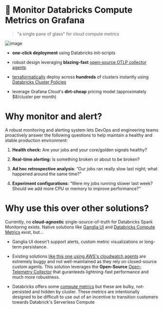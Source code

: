 # 🔎 Monitor Databricks Compute Metrics on Grafana

> "a single pane of glass" for cloud compute metrics

![image](https://github.com/user-attachments/assets/61801050-4955-4f3b-b106-eb3e3e9de89f)
  
- **one-click deployment** using Databricks init-scripts 

- robust design leveraging **blazing-fast** [open-source OTLP collector agents](https://github.com/open-telemetry/opentelemetry-collector)

- [terraformatically](https://docs.databricks.com/en/dev-tools/terraform/index.html) deploy across **hundreds** of clusters instantly using [Databricks Cluster Policies](https://docs.databricks.com/en/init-scripts/index.html) 

- leverage Grafana Cloud's **dirt-cheap** pricing model (approximately $8/cluster per month) 
  
# Why monitor and alert?

A robust monitoring and alerting system lets DevOps and engineering teams proactively answer the following questions to help maintain a healthy and stable production environment:

1) **Health check:** Are your jobs and your core/golden signals healthy?

2) **Real-time alerting:** Is something broken or about to be broken?

3) **Ad hoc retrospective analysis**: “Our jobs ran really slow last night; what happened around the same time?”

4) **Experiment configurations**: “Were my jobs running slower last week? Should we add more CPU or memory to improve performance?”

# Why use this over other solutions? 

Currently, no **cloud-agnostic** single-source-of-truth for Databricks Spark Monitoring exists. Native solutions like [Ganglia UI](https://medium.com/quintoandar-tech-blog/ganglia-on-spark-cluster-optimization-at-its-best-e5c9dc29253b) and [Databricks Compute Metrics](https://docs.databricks.com/en/compute/cluster-metrics.html) exist, but...

- Ganglia UI doesn't support alerts, custom metric visualizations or long-term persistance.

- Existing solutions [like this one using AWS's cloudwatch agents](https://aws.amazon.com/blogs/mt/how-to-monitor-databricks-with-amazon-cloudwatch/) are extremely buggy and not well-maintained as they rely on closed-source custom agents. This solution leverages the **Open-Source** [Open-Telemetry Collector](https://github.com/open-telemetry/opentelemetry-collector-contrib) that guranteeds lightning-fast performance and much more robustness.

- Databricks offers some [compute metrics](https://docs.databricks.com/en/compute/cluster-metrics.html) but these are bulky, not-persisted and hidden by cluster. These metrics are intentionally designed to be difficult to use out of an incentive to transition customers towards Databrick's Serverless Compute

